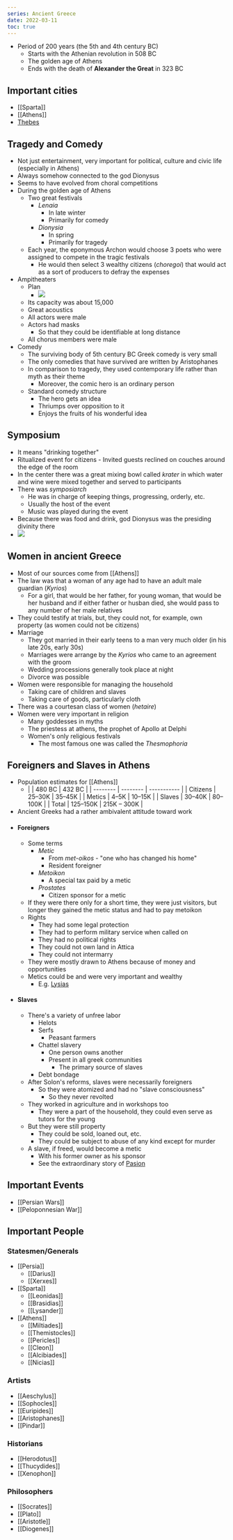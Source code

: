 ```yaml
---
series: Ancient Greece
date: 2022-03-11
toc: true
---
```

<style>
	p {
		padding: 0;
		margin:0;
	}
</style>

- Period of 200 years (the 5th and 4th century BC)
	-  Starts with the Athenian revolution in 508 BC
	-  The golden age of Athens
	-  Ends with the death of **Alexander the Great** in 323 BC
	
## Important cities
- [[Sparta]]
- [[Athens]]
- [Thebes](https://en.wikipedia.org/wiki/Thebes,_Greece#History)

## Tragedy and Comedy
-  Not just entertainment, very important for political, culture and civic life (especially in Athens)
-  Always somehow connected to the god Dionysus
-  Seems to have evolved from choral competitions
-  During the golden age of Athens
	-  Two great festivals
		-  *Lenaia*
			-  In late winter
			-  Primarily for comedy
		-  *Dionysia*
			-  In spring
			-  Primarily for tragedy
	- Each year, the eponymous Archon would choose 3 poets who were assigned to compete in the tragic festivals
		- He would then select 3 wealthy citizens (*choregoi*) that would act as a sort of producers to defray the expenses
- Ampitheaters
	- Plan
		- ![](https://firebasestorage.googleapis.com/v0/b/firescript-577a2.appspot.com/o/imgs%2Fapp%2FVitecek%2FJjbKCPt8gs.png?alt=media&token=7599a6cd-6a09-48cb-80eb-e5f06f24dd2a)
	- Its capacity was about 15,000
	- Great acoustics
	- All actors were male
	- Actors had masks
		- So that they could be identifiable at long distance
	- All chorus members were male
- Comedy
	- The surviving body of 5th century BC Greek comedy is very small
	- The only comedies that have survived are written by Aristophanes
	- In comparison to tragedy, they used contemporary life rather than myth as their theme
		- Moreover, the comic hero is an ordinary person
	- Standard comedy structure
		- The hero gets an idea
		- Thriumps over opposition to it
		- Enjoys the fruits of his wonderful idea
## Symposium
- It means "drinking together"
- Ritualized event for citizens
	  - Invited guests reclined on couches around the edge of the room
- In the center there was a great mixing bowl called *krater* in which water and wine were mixed together and served to participants
- There was *symposiarch*
	- He was in charge of keeping things, progressing, orderly, etc.
	- Usually the host of the event
	- Music was played during the event
- Because there was food and drink, god Dionysus was the presiding divinity there
- ![](https://firebasestorage.googleapis.com/v0/b/firescript-577a2.appspot.com/o/imgs%2Fapp%2FVitecek%2F1ijuJ6sy3t.png?alt=media&token=58017be0-8e47-4592-b7b3-543a3bb25741)
## Women in ancient Greece
- Most of our sources come from [[Athens]]
- The law was that a woman of any age had to have an adult male guardian (*Kyrios*)
	- For a girl, that would be her father, for young woman, that would be her husband and if either father or husban died, she would pass to any number of her male relatives
- They could testify at trials, but, they could not, for example, own property (as women could not be citizens)
- Marriage
	- They got married in their early teens to a man very much older (in his late 20s, early 30s)
	- Marriages were arrange by the *Kyrios* who came to an agreement with the groom
	- Wedding processions generally took place at night
	- Divorce was possible
- Women were responsible for managing the household
	- Taking care of children and slaves
	- Taking care of goods, particularly cloth
- There was a courtesan class of women (*hetaire*)
- Women were very important in religion
	- Many goddesses in myths
	- The priestess at athens, the prophet of Apollo at Delphi
	- Women's only religious festivals
		- The most famous one was called the *Thesmophoria*
## Foreigners and Slaves in Athens
- Population estimates for [[Athens]]
	- |          | 480 BC   | 432 BC      |
	| -------- | -------- | ----------- |
	| Citizens | 25–30K   | 35–45K      |
	| Metics   | 4–5K     | 10–15K      |
	| Slaves   | 30–40K   | 80–100K     |
	| Total    | 125–150K | 215K – 300K |
- Ancient Greeks had a rather ambivalent attitude toward work
- #### Foreigners
	- Some terms
		- *Metic*
			- From *met*-*oikos* - "one who has changed his home"
			- Resident foreigner
		- *Metoikon*
			- A special tax paid by a metic
		- *Prostates*
			- Citizen sponsor for a metic
	- If they were there only for a short time, they were just visitors, but longer they gained the metic status and had to pay metoikon
	- Rights
		- They had some legal protection
		- They had to perform military service when called on
		- They had no political rights
		- They could not own land in Attica
		- They could not intermarry
	- They were mostly drawn to Athens because of money and opportunities
	- Metics could be and were very important and wealthy
		- E.g. [Lysias](https://en.wikipedia.org/wiki/Lysias)
- #### Slaves
	- There's a variety of unfree labor
		- Helots
		- Serfs
			- Peasant farmers
		- Chattel slavery
			- One person owns another
			- Present in all greek communities
				- The primary source of slaves
		- Debt bondage
	- After Solon's reforms, slaves were necessarily foreigners
		- So they were atomized and had no "slave consciousness"
			- So they never revolted
	- They worked in agriculture and in workshops too
		- They were a part of the household, they could even serve as tutors for the young
	- But they were still property
		- They could be sold, loaned out, etc.
		- They could be subject to abuse of any kind except for murder
	- A slave, if freed, would become a metic
		- With his former owner as his sponsor
		- See the extraordinary story of [Pasion](https://en.wikipedia.org/wiki/Pasion)

## Important Events
- [[Persian Wars]]
- [[Peloponnesian War]]

## Important People
### Statesmen/Generals
- [[Persia]]
	- [[Darius]]
	- [[Xerxes]]
- [[Sparta]]
	- [[Leonidas]]
	- [[Brasidias]]
	- [[Lysander]]
- [[Athens]]
	- [[Miltiades]]
	- [[Themistocles]]
	- [[Pericles]]
	- [[Cleon]]
	- [[Alcibiades]]
	- [[Nicias]]
### Artists
- [[Aeschylus]]
- [[Sophocles]]
- [[Euripides]]
- [[Aristophanes]]
- [[Pindar]]
### Historians
- [[Herodotus]]
- [[Thucydides]]
- [[Xenophon]]
### Philosophers
- [[Socrates]]
- [[Plato]]
- [[Aristotle]]
- [[Diogenes]]
